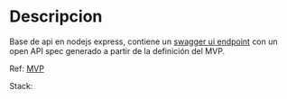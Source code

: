 # Descripcion

Base de api en nodejs express, contiene un [swagger ui endpoint](http://localhost:3000/api-docs) con un open API spec generado a partir de la definición del MVP.

Ref: [MVP](https://docs.google.com/document/d/11F_YE7d1th6ORO_AVKZn9idoiMjSzepwSYcMBZONDt8)

Stack:

